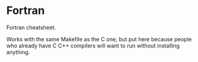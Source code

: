 # Fortran

Fortran cheatsheet.

Works with the same Makefile as the C one, but put here because people who already have C C++ compilers will want to run without installing anything.
